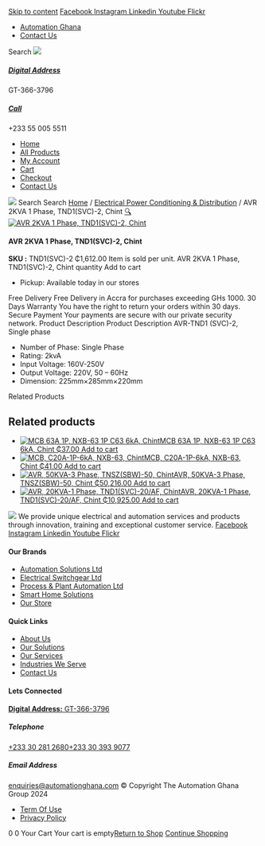[Skip to content](https://store.automationghana.com/product/avr-tnd1svc-2-chint/#content)
[ Facebook ](https://www.facebook.com/automationgh/) [ Instagram ](https://www.instagram.com/automationgh/) [ Linkedin ](https://www.linkedin.com/company/the-automation-ghana-limited/) [ Youtube ](https://www.youtube.com/channel/UCurrRDUSm5oIW39VXjn1u0w) [ Flickr ](https://www.flickr.com/photos/181794037@N07/)
  * [ Automation Ghana ](https://automationghana.com)
  * [ Contact Us ](https://store.automationghana.com/contact/)


Search
[ ![](https://store.automationghana.com/wp-content/uploads/2024/04/Website-TAGG-Logo-BLUE.png) ](https://store.automationghana.com/)
[ ](https://maps.app.goo.gl/m4xeaagWCNbLk4jM6)
#####  [ Digital Address ](https://maps.app.goo.gl/m4xeaagWCNbLk4jM6)
GT-366-3796 
[ ](tel:+233550055511)
#####  [ Call ](tel:+233550055511)
+233 55 005 5511 
  * [Home](https://store.automationghana.com/)
  * [All Products](https://store.automationghana.com/shop/)
  * [My Account](https://store.automationghana.com/my-account/)
  * [Cart](https://store.automationghana.com/cart/)
  * [Checkout](https://store.automationghana.com/checkout/)
  * [Contact Us](https://store.automationghana.com/contact/)


[![](https://store.automationghana.com/wp-content/uploads/2024/04/AutomationGhana_logo_white.png)](https://store.automationghana.com)
Search
Search
[Home](https://store.automationghana.com) / [Electrical Power Conditioning & Distribution](https://store.automationghana.com/product-category/electrical-power-distribution/) / AVR 2KVA 1 Phase, TND1(SVC)-2, Chint
[🔍](https://store.automationghana.com/product/avr-tnd1svc-2-chint/)
[![AVR 2KVA 1 Phase, TND1\(SVC\)-2, Chint](https://store.automationghana.com/wp-content/uploads/2019/12/AVR.jpg)](https://store.automationghana.com/wp-content/uploads/2019/12/AVR.jpg)
####  AVR 2KVA 1 Phase, TND1(SVC)-2, Chint 
**SKU :** TND1(SVC)-2 
₵1,612.00
Item is sold per unit.
AVR 2KVA 1 Phase, TND1(SVC)-2, Chint quantity
Add to cart
  * Pickup: Available today in our stores


Free Delivery 
Free Delivery in Accra for purchases exceeding GHs 1000. 
30 Days Warranty 
You have the right to return your orders within 30 days. 
Secure Payment 
Your payments are secure with our private security network. 
Product Description
Product Description
AVR-TND1 (SVC)-2, Single phase 
  * Number of Phase: Single Phase
  * Rating: 2kvA
  * Input Voltage: 160V-250V
  * Output Voltage: 220V, 50 – 60Hz
  * Dimension: 225mm×285mm×220mm


Related Products 
## Related products
  * [![MCB 63A 1P, NXB-63 1P C63 6kA, Chint](https://store.automationghana.com/wp-content/uploads/2020/04/NXB-63-C63-1P-300x300.jpg)MCB 63A 1P, NXB-63 1P C63 6kA, Chint ₵37.00 ](https://store.automationghana.com/product/mcb-nxb-63-1p-c63-6ka-chint/)
[Add to cart](https://store.automationghana.com/product/avr-tnd1svc-2-chint/?add-to-cart=1782)
  * [![MCB, C20A-1P-6kA, NXB-63, Chint](https://store.automationghana.com/wp-content/uploads/2020/04/NXB-63-C20-1P-300x300.jpg)MCB, C20A-1P-6kA, NXB-63, Chint ₵41.00 ](https://store.automationghana.com/product/mcb-nxb-63-1p-c20-6ka-chint/)
[Add to cart](https://store.automationghana.com/product/avr-tnd1svc-2-chint/?add-to-cart=1778)
  * [![AVR, 50KVA-3 Phase, TNSZ\(SBW\)-50, Chint](https://store.automationghana.com/wp-content/uploads/2020/04/TNSZSBW-30-300x300.jpg)AVR, 50KVA-3 Phase, TNSZ(SBW)-50, Chint ₵50,216.00 ](https://store.automationghana.com/product/avr-tnszsbw-50-chint/)
[Add to cart](https://store.automationghana.com/product/avr-tnd1svc-2-chint/?add-to-cart=1640)
  * [![AVR, 20KVA-1 Phase, TND1\(SVC\)-20/AF, Chint](https://store.automationghana.com/wp-content/uploads/2020/04/TND1SVC-20_AF-300x300.png)AVR, 20KVA-1 Phase, TND1(SVC)-20/AF, Chint ₵10,925.00 ](https://store.automationghana.com/product/avr-tnd1svc-20-af-chint/)
[Add to cart](https://store.automationghana.com/product/avr-tnd1svc-2-chint/?add-to-cart=1636)


![](https://store.automationghana.com/wp-content/uploads/2024/04/AutomationGhana_logo_white.png)
We provide unique electrical and automation services and products through innovation, training and exceptional customer service.
[ Facebook ](https://www.facebook.com/automationgh/) [ Instagram ](https://www.instagram.com/automationgh/) [ Linkedin ](https://www.linkedin.com/company/the-automation-ghana-limited/) [ Youtube ](https://www.youtube.com/channel/UCurrRDUSm5oIW39VXjn1u0w) [ Flickr ](https://www.flickr.com/photos/181794037@N07/)
#### Our Brands
  * [ Automation Solutions Ltd ](https://store.automationghana.com/product/avr-tnd1svc-2-chint/)
  * [ Electrical Switchgear Ltd ](https://store.automationghana.com/product/avr-tnd1svc-2-chint/)
  * [ Process & Plant Automation Ltd ](https://store.automationghana.com/product/avr-tnd1svc-2-chint/)
  * [ Smart Home Solutions ](https://store.automationghana.com/product/avr-tnd1svc-2-chint/)
  * [ Our Store ](https://store.automationghana.com/product/avr-tnd1svc-2-chint/)


#### Quick Links
  * [ About Us ](https://store.automationghana.com/product/avr-tnd1svc-2-chint/)
  * [ Our Solutions ](https://store.automationghana.com/product/avr-tnd1svc-2-chint/)
  * [ Our Services ](https://store.automationghana.com/product/avr-tnd1svc-2-chint/)
  * [ Industries We Serve ](https://store.automationghana.com/product/avr-tnd1svc-2-chint/)
  * [ Contact Us ](https://store.automationghana.com/product/avr-tnd1svc-2-chint/)


#### Lets Connected
[**Digital Address:** GT-366-3796](https://maps.app.goo.gl/m4xeaagWCNbLk4jM6)
#####  Telephone 
[ +233 30 281 2680](tel:+233302812680)[+233 30 393 9077](https://store.automationghana.com/product/avr-tnd1svc-2-chint/+233303939077)
#####  Email Address 
enquiries@automationghana.com 
© Copyright The Automation Ghana Group 2024
  * [ Term Of Use ](https://store.automationghana.com/product/avr-tnd1svc-2-chint/)
  * [ Privacy Policy ](https://store.automationghana.com/product/avr-tnd1svc-2-chint/)


0
0
Your Cart
Your cart is empty[Return to Shop](https://store.automationghana.com/shop/)
[Continue Shopping](https://store.automationghana.com/product/avr-tnd1svc-2-chint/)
